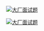 [![大厂面试题](https://www.souyunku.com/wp-content/uploads/weixin/githup-weixin.png "关注公众号：架构师专栏，回复：面试题")](https://www.souyunku.com/wp-content/uploads/weixin/githup-weixin.png "关注公众号：架构师专栏，回复：面试题")

[![大厂面试题](https://www.souyunku.com/wp-content/uploads/weixin/mst.png "关注公众号：架构师专栏，回复：面试题")](https://www.souyunku.com/wp-content/uploads/weixin/githup-weixin.png "关注公众号：架构师专栏，回复：面试题")

